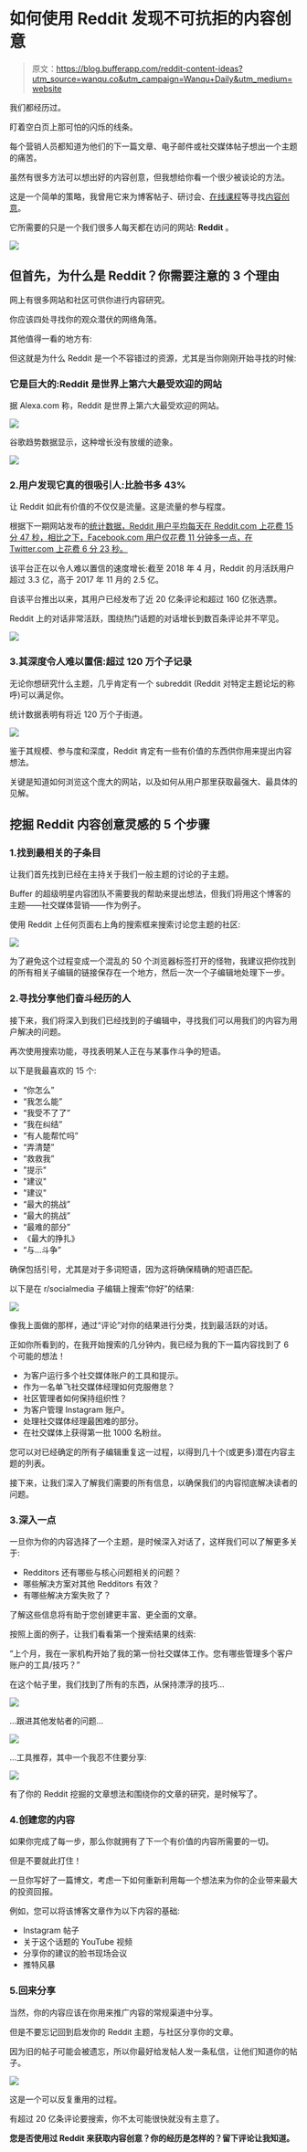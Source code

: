 # 如何使用 Reddit 发现不可抗拒的内容创意

> 原文：<https://blog.bufferapp.com/reddit-content-ideas?utm_source=wanqu.co&utm_campaign=Wanqu+Daily&utm_medium=website>

我们都经历过。

盯着空白页上那可怕的闪烁的线条。

每个营销人员都知道为他们的下一篇文章、电子邮件或社交媒体帖子想出一个主题的痛苦。

虽然有很多方法可以想出好的内容创意，但我想给你看一个很少被谈论的方法。

这是一个简单的策略，我曾用它来为博客帖子、研讨会、[在线课程](https://www.podia.com/how-to-create-sell-profitable-online-course)等寻找[内容创意](https://buffer.com/resources/discover-content-ideas/)。

它所需要的只是一个我们很多人每天都在访问的网站: **Reddit** 。

![](img/0326efca908b01baef410f045f7e1519.png)

## 但首先，为什么是 Reddit？你需要注意的 3 个理由

网上有很多网站和社区可供你进行内容研究。

你应该四处寻找你的观众潜伏的网络角落。

其他值得一看的地方有:

但这就是为什么 Reddit 是一个不容错过的资源，尤其是当你刚刚开始寻找的时候:

### 它是巨大的:Reddit 是世界上第六大最受欢迎的网站

据 Alexa.com 称，Reddit 是世界上第六大最受欢迎的网站。

![](img/04dc4f343c136b4c953378b33575bb2d.png)

谷歌趋势数据显示，这种增长没有放缓的迹象。

![](img/79ced58dcabb22a773e98a15bf7f9b39.png)

### 2.用户发现它真的很吸引人:比脸书多 43%

让 Reddit 如此有价值的不仅仅是流量。这是流量的参与程度。

根据下一期网站发布的[统计数据，Reddit 用户平均每天在 Reddit.com 上花费 15 分 47 秒，相比之下，Facebook.com 用户仅花费 11 分钟多一点，在 Twitter.com 上花费 6 分 23 秒。](https://thenextweb.com/contributors/2018/04/19/reddit-now-active-users-twitter-engaging-porn/)

该平台正在以令人难以置信的速度增长:截至 2018 年 4 月，Reddit 的月活跃用户超过 3.3 亿，高于 2017 年 11 月的 2.5 亿。

自该平台推出以来，其用户已经发布了近 20 亿条评论和超过 160 亿张选票。

Reddit 上的对话非常活跃，围绕热门话题的对话增长到数百条评论并不罕见。

![](img/bb73b4986c4fa48cc85830c5b85ef4de.png)

### 3.其深度令人难以置信:超过 120 万个子记录

无论你想研究什么主题，几乎肯定有一个 subreddit (Reddit 对特定主题论坛的称呼)可以满足你。

统计数据表明有将近 120 万个子街道。

![](img/efb432214af166e13c671fc354966265.png)

鉴于其规模、参与度和深度，Reddit 肯定有一些有价值的东西供你用来提出内容想法。

关键是知道如何浏览这个庞大的网站，以及如何从用户那里获取最强大、最具体的见解。

## 挖掘 Reddit 内容创意灵感的 5 个步骤

### 1.找到最相关的子条目

让我们首先找到已经在主持关于我们一般主题的讨论的子主题。

Buffer 的超级明星内容团队不需要我的帮助来提出想法，但我们将用这个博客的主题——社交媒体营销——作为例子。

使用 Reddit 上任何页面右上角的搜索框来搜索讨论您主题的社区:

![](img/c13ad7179cbf42bf3bd85c0b5fc0ab8c.png)

为了避免这个过程变成一个混乱的 50 个浏览器标签打开的怪物，我建议把你找到的所有相关子编辑的链接保存在一个地方，然后一次一个子编辑地处理下一步。

### 2.寻找分享他们奋斗经历的人

接下来，我们将深入到我们已经找到的子编辑中，寻找我们可以用我们的内容为用户解决的问题。

再次使用搜索功能，寻找表明某人正在与某事作斗争的短语。

以下是我最喜欢的 15 个:

*   “你怎么”
*   “我怎么能”
*   “我受不了了”
*   “我在纠结”
*   “有人能帮忙吗”
*   “弄清楚”
*   “救救我”
*   "提示"
*   "建议"
*   "建议"
*   “最大的挑战”
*   “最大的挑战”
*   “最难的部分”
*   《最大的挣扎》
*   “与...斗争”

确保包括引号，尤其是对于多词短语，因为这将确保精确的短语匹配。

以下是在 r/socialmedia 子编辑上搜索“你好”的结果:

![](img/68f76b55d251253779c39b21cd327fce.png)

像我上面做的那样，通过“评论”对你的结果进行分类，找到最活跃的对话。

正如你所看到的，在我开始搜索的几分钟内，我已经为我的下一篇内容找到了 6 个可能的想法！

*   为客户运行多个社交媒体账户的工具和提示。
*   作为一名单飞社交媒体经理如何克服倦怠？
*   社区管理者如何保持组织性？
*   为客户管理 Instagram 账户。
*   处理社交媒体经理最困难的部分。
*   在社交媒体上获得第一批 1000 名粉丝。

您可以对已经确定的所有子编辑重复这一过程，以得到几十个(或更多)潜在内容主题的列表。

接下来，让我们深入了解我们需要的所有信息，以确保我们的内容彻底解决读者的问题。

### 3.深入一点

一旦你为你的内容选择了一个主题，是时候深入对话了，这样我们可以了解更多关于:

*   Redditors 还有哪些与核心问题相关的问题？
*   哪些解决方案对其他 Redditors 有效？
*   有哪些解决方案失败了？

了解这些信息将有助于您创建更丰富、更全面的文章。

按照上面的例子，让我们看看第一个搜索结果的线索:

“上个月，我在一家机构开始了我的第一份社交媒体工作。您有哪些管理多个客户账户的工具/技巧？”

在这个帖子里，我们找到了所有的东西，从保持漂浮的技巧…

![](img/03494dbd8e549fa684b2a6807ef0b395.png)

…跟进其他发帖者的问题…

![](img/2b57b548135d93946c0d4df57b1a4ff8.png)

…工具推荐，其中一个我忍不住要分享:

![](img/9be98c41b8ba8650b5868d8f778e2017.png)

有了你的 Reddit 挖掘的文章想法和围绕你的文章的研究，是时候写了。

### 4.创建您的内容

如果你完成了每一步，那么你就拥有了下一个有价值的内容所需要的一切。

但是不要就此打住！

一旦你写好了一篇博文，考虑一下如何重新利用每一个想法来为你的企业带来最大的投资回报。

例如，您可以将该博客文章作为以下内容的基础:

*   Instagram 帖子
*   关于这个话题的 YouTube 视频
*   分享你的建议的脸书现场会议
*   推特风暴

### 5.回来分享

当然，你的内容应该在你用来推广内容的常规渠道中分享。

但是不要忘记回到启发你的 Reddit 主题，与社区分享你的文章。

因为旧的帖子可能会被遗忘，所以你最好给发帖人发一条私信，让他们知道你的帖子。

![](img/114eb380f9610f71b8ef2d4802d6fca8.png)

这是一个可以反复重用的过程。

有超过 20 亿条评论要搜索，你不太可能很快就没有主意了。

**您是否使用过 Reddit 来获取内容创意？你的经历是怎样的？留下评论让我知道。**